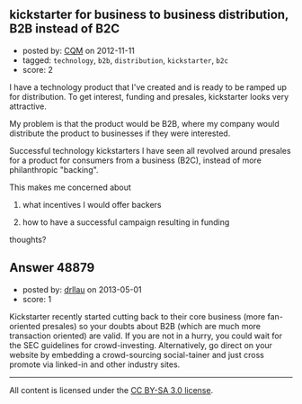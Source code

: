 ## kickstarter for business to business distribution, B2B instead of B2C

- posted by: [CQM](https://stackexchange.com/users/-1/19324-cqm) on 2012-11-11
- tagged: `technology`, `b2b`, `distribution`, `kickstarter`, `b2c`
- score: 2

I have a technology product that I've created and is ready to be ramped up for distribution. To get interest, funding and presales, kickstarter looks very attractive.

My problem is that the product would be B2B, where my company would distribute the product to businesses if they were interested.

Successful technology kickstarters I have seen all revolved around presales for a product for consumers from a business (B2C), instead of more philanthropic "backing".

This makes me concerned about

1) what incentives I would offer backers

2) how to have a successful campaign resulting in funding


thoughts?


## Answer 48879

- posted by: [drllau](https://stackexchange.com/users/-1/26055-drllau) on 2013-05-01
- score: 1

Kickstarter recently started cutting back to their core business (more fan-oriented presales) so your doubts about B2B (which are much more transaction oriented) are valid. If you are not in a hurry, you could wait for the SEC guidelines for crowd-investing. Alternatively, go direct on your website by embedding a crowd-sourcing social-tainer and just cross promote via linked-in and other industry sites. 



---

All content is licensed under the [CC BY-SA 3.0 license](https://creativecommons.org/licenses/by-sa/3.0/).
